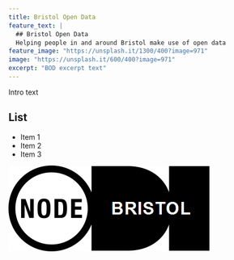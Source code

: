 ```yaml
---
title: Bristol Open Data
feature_text: |
  ## Bristol Open Data
  Helping people in and around Bristol make use of open data
feature_image: "https://unsplash.it/1300/400?image=971"
image: "https://unsplash.it/600/400?image=971"
excerpt: "BOD excerpt text"
---
```


Intro text

## List

- Item 1
- Item 2
- Item 3

![Node logo](/assets/images/BristolODInodeLarge.png)


